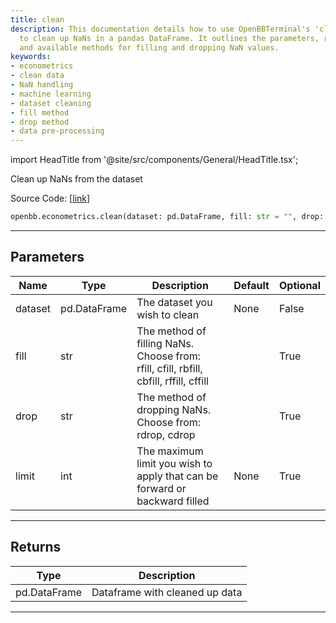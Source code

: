 ```yaml
---
title: clean
description: This documentation details how to use OpenBBTerminal's 'clean' function
  to clean up NaNs in a pandas DataFrame. It outlines the parameters, return values,
  and available methods for filling and dropping NaN values.
keywords:
- econometrics
- clean data
- NaN handling
- machine learning
- dataset cleaning
- fill method
- drop method
- data pre-processing
---
```


import HeadTitle from '@site/src/components/General/HeadTitle.tsx';

<HeadTitle title="econometrics.clean - Reference | OpenBB SDK Docs" />

Clean up NaNs from the dataset

Source Code: [[link](https://github.com/OpenBB-finance/OpenBBTerminal/tree/main/openbb_terminal/econometrics/econometrics_model.py#L65)]

```python
openbb.econometrics.clean(dataset: pd.DataFrame, fill: str = "", drop: str = "", limit: Optional[int] = None)
```

---

## Parameters

| Name | Type | Description | Default | Optional |
| ---- | ---- | ----------- | ------- | -------- |
| dataset | pd.DataFrame | The dataset you wish to clean | None | False |
| fill | str | The method of filling NaNs. Choose from:<br/>rfill, cfill, rbfill, cbfill, rffill, cffill |  | True |
| drop | str | The method of dropping NaNs. Choose from:<br/>rdrop, cdrop |  | True |
| limit | int | The maximum limit you wish to apply that can be forward or backward filled | None | True |


---

## Returns

| Type | Description |
| ---- | ----------- |
| pd.DataFrame | Dataframe with cleaned up data |
---
